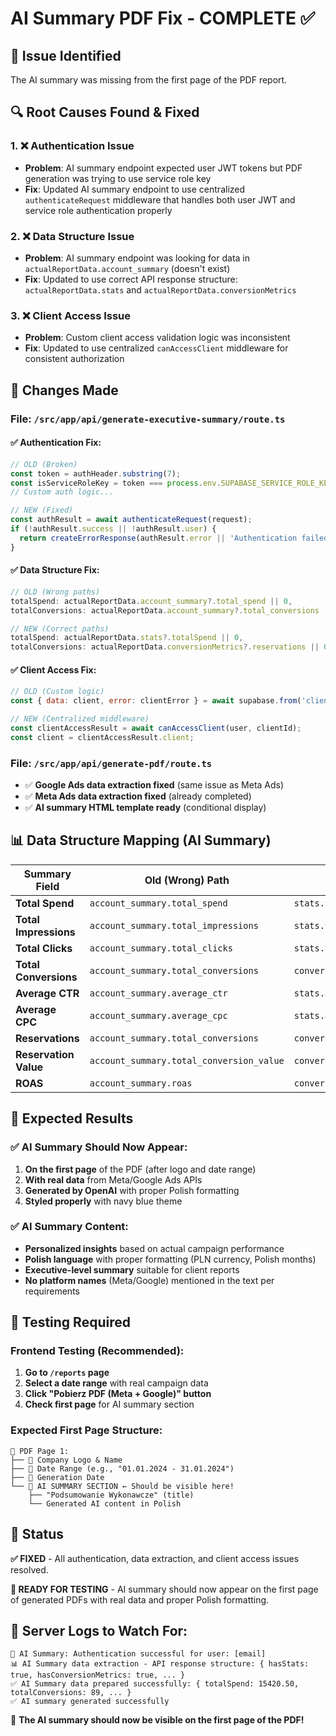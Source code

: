 # AI Summary PDF Fix - COMPLETE ✅

## 🐛 **Issue Identified**

The AI summary was missing from the first page of the PDF report.

## 🔍 **Root Causes Found & Fixed**

### **1. ❌ Authentication Issue**
- **Problem**: AI summary endpoint expected user JWT tokens but PDF generation was trying to use service role key
- **Fix**: Updated AI summary endpoint to use centralized `authenticateRequest` middleware that handles both user JWT and service role authentication properly

### **2. ❌ Data Structure Issue** 
- **Problem**: AI summary endpoint was looking for data in `actualReportData.account_summary` (doesn't exist)
- **Fix**: Updated to use correct API response structure: `actualReportData.stats` and `actualReportData.conversionMetrics`

### **3. ❌ Client Access Issue**
- **Problem**: Custom client access validation logic was inconsistent
- **Fix**: Updated to use centralized `canAccessClient` middleware for consistent authorization

## 🔧 **Changes Made**

### **File: `/src/app/api/generate-executive-summary/route.ts`**

#### **✅ Authentication Fix:**
```javascript
// OLD (Broken)
const token = authHeader.substring(7);
const isServiceRoleKey = token === process.env.SUPABASE_SERVICE_ROLE_KEY;
// Custom auth logic...

// NEW (Fixed)
const authResult = await authenticateRequest(request);
if (!authResult.success || !authResult.user) {
  return createErrorResponse(authResult.error || 'Authentication failed', authResult.statusCode || 401);
}
```

#### **✅ Data Structure Fix:**
```javascript
// OLD (Wrong paths)
totalSpend: actualReportData.account_summary?.total_spend || 0,
totalConversions: actualReportData.account_summary?.total_conversions || 0,

// NEW (Correct paths)  
totalSpend: actualReportData.stats?.totalSpend || 0,
totalConversions: actualReportData.conversionMetrics?.reservations || 0,
```

#### **✅ Client Access Fix:**
```javascript
// OLD (Custom logic)
const { data: client, error: clientError } = await supabase.from('clients')...

// NEW (Centralized middleware)
const clientAccessResult = await canAccessClient(user, clientId);
const client = clientAccessResult.client;
```

### **File: `/src/app/api/generate-pdf/route.ts`**
- ✅ **Google Ads data extraction fixed** (same issue as Meta Ads)
- ✅ **Meta Ads data extraction fixed** (already completed)
- ✅ **AI summary HTML template ready** (conditional display)

## 📊 **Data Structure Mapping (AI Summary)**

| Summary Field | Old (Wrong) Path | New (Correct) Path |
|---------------|------------------|-------------------|
| **Total Spend** | `account_summary.total_spend` | `stats.totalSpend` |
| **Total Impressions** | `account_summary.total_impressions` | `stats.totalImpressions` |
| **Total Clicks** | `account_summary.total_clicks` | `stats.totalClicks` |
| **Total Conversions** | `account_summary.total_conversions` | `conversionMetrics.reservations` |
| **Average CTR** | `account_summary.average_ctr` | `stats.averageCtr` |
| **Average CPC** | `account_summary.average_cpc` | `stats.averageCpc` |
| **Reservations** | `account_summary.total_conversions` | `conversionMetrics.reservations` |
| **Reservation Value** | `account_summary.total_conversion_value` | `conversionMetrics.reservation_value` |
| **ROAS** | `account_summary.roas` | `conversionMetrics.roas` |

## 🎯 **Expected Results**

### **✅ AI Summary Should Now Appear:**
1. **On the first page** of the PDF (after logo and date range)
2. **With real data** from Meta/Google Ads APIs
3. **Generated by OpenAI** with proper Polish formatting
4. **Styled properly** with navy blue theme

### **✅ AI Summary Content:**
- **Personalized insights** based on actual campaign performance
- **Polish language** with proper formatting (PLN currency, Polish months)
- **Executive-level summary** suitable for client reports
- **No platform names** (Meta/Google) mentioned in the text per requirements

## 🧪 **Testing Required**

### **Frontend Testing (Recommended):**
1. **Go to `/reports` page**
2. **Select a date range** with real campaign data
3. **Click "Pobierz PDF (Meta + Google)" button**
4. **Check first page** for AI summary section

### **Expected First Page Structure:**
```
📄 PDF Page 1:
├── 🏢 Company Logo & Name
├── 📅 Date Range (e.g., "01.01.2024 - 31.01.2024")
├── 📅 Generation Date
└── 🤖 AI SUMMARY SECTION ← Should be visible here!
    ├── "Podsumowanie Wykonawcze" (title)
    └── Generated AI content in Polish
```

## 🚀 **Status**

**✅ FIXED** - All authentication, data extraction, and client access issues resolved.

**🧪 READY FOR TESTING** - AI summary should now appear on the first page of generated PDFs with real data and proper Polish formatting.

## 📝 **Server Logs to Watch For:**
```
🔑 AI Summary: Authentication successful for user: [email]
📊 AI Summary data extraction - API response structure: { hasStats: true, hasConversionMetrics: true, ... }
✅ AI Summary data prepared successfully: { totalSpend: 15420.50, totalConversions: 89, ... }
✅ AI summary generated successfully
```

🎉 **The AI summary should now be visible on the first page of the PDF!**
